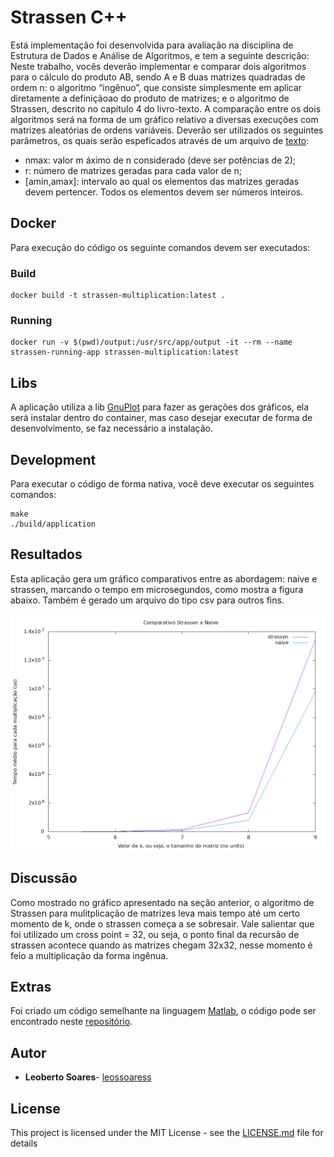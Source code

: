 # Strassen C++

Está implementação foi desenvolvida para avaliação na disciplina de Estrutura de Dados e Análise de Algoritmos, e tem a seguinte descrição: Neste trabalho, vocês deverão implementar e comparar dois algoritmos para o cálculo do produto AB, sendo A e B duas matrizes quadradas de ordem n: o algoritmo “ingênuo”, que consiste simplesmente em aplicar diretamente a definiçãoao do produto de matrizes; e o algoritmo de Strassen, descrito no capítulo 4 do livro-texto. A comparação entre os dois algoritmos será na forma de um gráfico relativo a diversas execuções com matrizes aleatórias de ordens variáveis. Deverão ser utilizados os seguintes parâmetros, os quais serão espeficados através de um arquivo de [texto](https://github.com/leossoaress/strassen-cpp/tree/master/data):

- nmax: valor m áximo de n considerado (deve ser potências de 2);
- r: número de matrizes geradas para cada valor de n;
- [amin,amax]: intervalo ao qual os elementos das matrizes geradas devem pertencer. Todos os elementos devem ser números inteiros.

## Docker

Para execução do código os seguinte comandos devem ser executados:

### Build

````
docker build -t strassen-multiplication:latest .
````

### Running

````
docker run -v $(pwd)/output:/usr/src/app/output -it --rm --name strassen-running-app strassen-multiplication:latest
````

## Libs

A aplicação utiliza a lib [GnuPlot](http://www.gnuplot.info/) para fazer as gerações dos gráficos, ela será instalar dentro do container, mas caso desejar executar de forma de desenvolvimento, se faz necessário a instalação.

## Development

Para executar o código de forma nativa, você deve executar os seguintes comandos:

````
make
./build/application
````

## Resultados

Esta aplicação gera um gráfico comparativos entre as abordagem: naive e strassen, marcando o tempo em microsegundos, como mostra a figura abaixo. Também é gerado um arquivo do tipo csv para outros fins.

![image info](./output/output.png)

## Discussão

Como mostrado no gráfico apresentado na seção anterior, o algoritmo de Strassen para mulitplicação de matrizes leva mais tempo até um certo momento de k, onde o strassen começa a se sobresair. Vale salientar que foi utilizado um cross point = 32, ou seja, o ponto final da recursão de strassen acontece quando as matrizes chegam 32x32, nesse momento é feio a multiplicação da forma ingênua.

## Extras

Foi criado um código semelhante na linguagem [Matlab](https://www.mathworks.com/products/matlab.html), o código pode ser encontrado neste [repositório](https://github.com/leossoaress/strassen-matlab).

## Autor

* **Leoberto Soares**- [leossoaress](https://github.com/leossoaress)

## License

This project is licensed under the MIT License - see the [LICENSE.md](LICENSE.md) file for details
